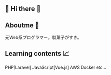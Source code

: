 ## :gem: Hi there :gem: 

## Aboutme :whale: 
元Web系プログラマー。駄菓子がすき。

## Learning contents :chart_with_upwards_trend:
PHP[Laravel] JavaScript[Vue.js] AWS Docker etc...


<!--
**dagashiyasan/dagashiyasan** is a ✨ _special_ ✨ repository because its `README.md` (this file) appears on your GitHub profile.

Here are some ideas to get you started:

- 🔭 I’m currently working on ...
- 🌱 I’m currently learning ...
- 👯 I’m looking to collaborate on ...
- 🤔 I’m looking for help with ...
- 💬 Ask me about ...
- 📫 How to reach me: ...
- 😄 Pronouns: ...
- ⚡ Fun fact: ...
-->
